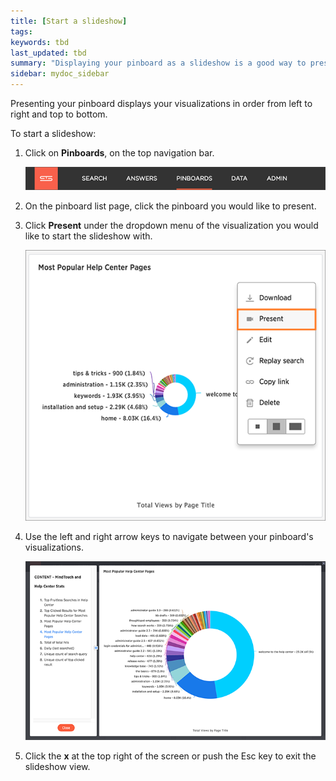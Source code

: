```yaml
---
title: [Start a slideshow]
tags:
keywords: tbd
last_updated: tbd
summary: "Displaying your pinboard as a slideshow is a good way to present its contents to others."
sidebar: mydoc_sidebar
---
```

Presenting your pinboard displays your visualizations in order from left to right and top to bottom.

To start a slideshow:

1. Click on **Pinboards**, on the top navigation bar.

     ![](/pages/images/click_pinboards_icon.png "Pinboards")

2. On the pinboard list page, click the pinboard you would like to present.
3. Click **Present** under the dropdown menu of the visualization you would like to start the slideshow with.

     ![](/pages/images/present_a_pinboard.png "Present a visualization")

4. Use the left and right arrow keys to navigate between your pinboard's visualizations.

     ![](/pages/images/pinboard_slideshow_view.png "Pinboard slideshow view")

5. Click the **x** at the top right of the screen or push the Esc key to exit the slideshow view.
